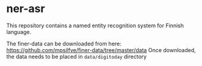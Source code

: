 # ner-asr

This repository contains a named entity recognition system for Finnish language.

The finer-data can be downloaded from here: https://github.com/mpsilfve/finer-data/tree/master/data
Once downloaded, the data needs to be placed in `data/digitoday` directory
